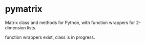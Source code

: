 # pymatrix
Matrix class and methods for Python, with function wrappers for 2-dimension lists.

function wrappers exist, class is in progress.
